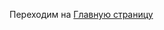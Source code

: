 Переходим на [Главную страницу](https://github.com/VuvuzellaV/selmag/blob/ba6c461e3088003ac3040e2a960db57d0c30f652/index.html)
